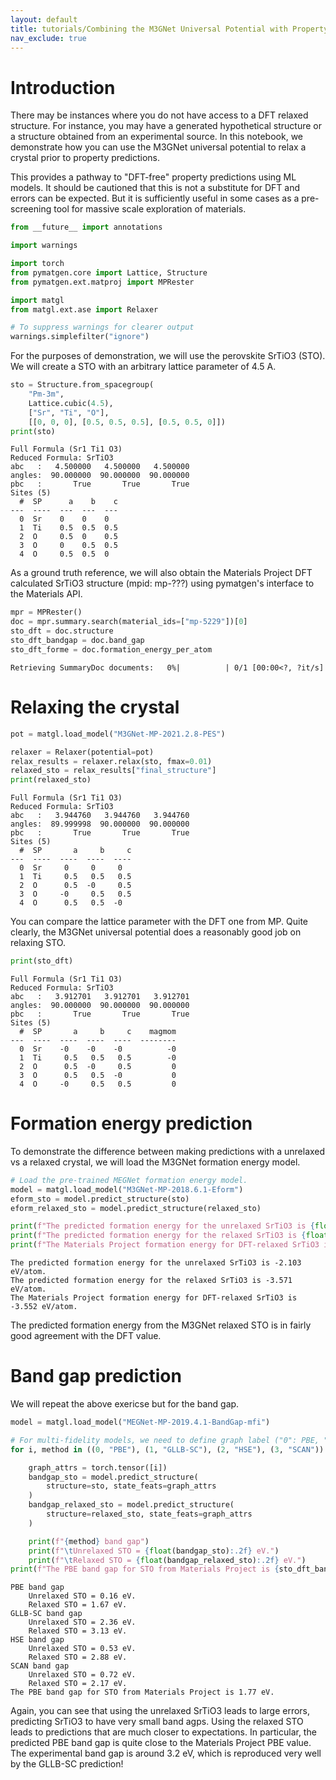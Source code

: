 ```yaml
---
layout: default
title: tutorials/Combining the M3GNet Universal Potential with Property Prediction Models.md
nav_exclude: true
---
```

# Introduction

There may be instances where you do not have access to a DFT relaxed structure. For instance, you may have a generated hypothetical structure or a structure obtained from an experimental source. In this notebook, we demonstrate how you can use the M3GNet universal potential to relax a crystal prior to property predictions. 

This provides a pathway to "DFT-free" property predictions using ML models. It should be cautioned that this is not a substitute for DFT and errors can be expected. But it is sufficiently useful in some cases as a pre-screening tool for massive scale exploration of materials.


```python
from __future__ import annotations

import warnings

import torch
from pymatgen.core import Lattice, Structure
from pymatgen.ext.matproj import MPRester

import matgl
from matgl.ext.ase import Relaxer

# To suppress warnings for clearer output
warnings.simplefilter("ignore")
```

For the purposes of demonstration, we will use the perovskite SrTiO3 (STO). We will create a STO with an arbitrary lattice parameter of 4.5 A. 


```python
sto = Structure.from_spacegroup(
    "Pm-3m",
    Lattice.cubic(4.5),
    ["Sr", "Ti", "O"],
    [[0, 0, 0], [0.5, 0.5, 0.5], [0.5, 0.5, 0]])
print(sto)
```

    Full Formula (Sr1 Ti1 O3)
    Reduced Formula: SrTiO3
    abc   :   4.500000   4.500000   4.500000
    angles:  90.000000  90.000000  90.000000
    pbc   :       True       True       True
    Sites (5)
      #  SP      a    b    c
    ---  ----  ---  ---  ---
      0  Sr    0    0    0
      1  Ti    0.5  0.5  0.5
      2  O     0.5  0    0.5
      3  O     0    0.5  0.5
      4  O     0.5  0.5  0


As a ground truth reference, we will also obtain the Materials Project DFT calculated SrTiO3 structure (mpid: mp-???) using pymatgen's interface to the Materials API.


```python
mpr = MPRester()
doc = mpr.summary.search(material_ids=["mp-5229"])[0]
sto_dft = doc.structure
sto_dft_bandgap = doc.band_gap
sto_dft_forme = doc.formation_energy_per_atom
```


    Retrieving SummaryDoc documents:   0%|          | 0/1 [00:00<?, ?it/s]


# Relaxing the crystal


```python
pot = matgl.load_model("M3GNet-MP-2021.2.8-PES")
```


```python
relaxer = Relaxer(potential=pot)
relax_results = relaxer.relax(sto, fmax=0.01)
relaxed_sto = relax_results["final_structure"]
print(relaxed_sto)
```

    Full Formula (Sr1 Ti1 O3)
    Reduced Formula: SrTiO3
    abc   :   3.944760   3.944760   3.944760
    angles:  89.999998  90.000000  90.000000
    pbc   :       True       True       True
    Sites (5)
      #  SP       a     b     c
    ---  ----  ----  ----  ----
      0  Sr     0     0     0
      1  Ti     0.5   0.5   0.5
      2  O      0.5  -0     0.5
      3  O     -0     0.5   0.5
      4  O      0.5   0.5  -0


You can compare the lattice parameter with the DFT one from MP. Quite clearly, the M3GNet universal potential does a reasonably good job on relaxing STO.


```python
print(sto_dft)
```

    Full Formula (Sr1 Ti1 O3)
    Reduced Formula: SrTiO3
    abc   :   3.912701   3.912701   3.912701
    angles:  90.000000  90.000000  90.000000
    pbc   :       True       True       True
    Sites (5)
      #  SP       a     b     c    magmom
    ---  ----  ----  ----  ----  --------
      0  Sr    -0    -0    -0          -0
      1  Ti     0.5   0.5   0.5        -0
      2  O      0.5  -0     0.5         0
      3  O      0.5   0.5  -0           0
      4  O     -0     0.5   0.5         0


# Formation energy prediction

To demonstrate the difference between making predictions with a unrelaxed vs a relaxed crystal, we will load the M3GNet formation energy model.


```python
# Load the pre-trained MEGNet formation energy model.
model = matgl.load_model("M3GNet-MP-2018.6.1-Eform")
eform_sto = model.predict_structure(sto)
eform_relaxed_sto = model.predict_structure(relaxed_sto)

print(f"The predicted formation energy for the unrelaxed SrTiO3 is {float(eform_sto):.3f} eV/atom.")
print(f"The predicted formation energy for the relaxed SrTiO3 is {float(eform_relaxed_sto):.3f} eV/atom.")
print(f"The Materials Project formation energy for DFT-relaxed SrTiO3 is {sto_dft_forme:.3f} eV/atom.")
```

    The predicted formation energy for the unrelaxed SrTiO3 is -2.103 eV/atom.
    The predicted formation energy for the relaxed SrTiO3 is -3.571 eV/atom.
    The Materials Project formation energy for DFT-relaxed SrTiO3 is -3.552 eV/atom.


The predicted formation energy from the M3GNet relaxed STO is in fairly good agreement with the DFT value.

# Band gap prediction

We will repeat the above exericse but for the band gap.


```python
model = matgl.load_model("MEGNet-MP-2019.4.1-BandGap-mfi")

# For multi-fidelity models, we need to define graph label ("0": PBE, "1": GLLB-SC, "2": HSE, "3": SCAN)
for i, method in ((0, "PBE"), (1, "GLLB-SC"), (2, "HSE"), (3, "SCAN")):

    graph_attrs = torch.tensor([i])
    bandgap_sto = model.predict_structure(
        structure=sto, state_feats=graph_attrs
    )
    bandgap_relaxed_sto = model.predict_structure(
        structure=relaxed_sto, state_feats=graph_attrs
    )

    print(f"{method} band gap")
    print(f"\tUnrelaxed STO = {float(bandgap_sto):.2f} eV.")
    print(f"\tRelaxed STO = {float(bandgap_relaxed_sto):.2f} eV.")
print(f"The PBE band gap for STO from Materials Project is {sto_dft_bandgap:.2f} eV.")
```

    PBE band gap
    	Unrelaxed STO = 0.16 eV.
    	Relaxed STO = 1.67 eV.
    GLLB-SC band gap
    	Unrelaxed STO = 2.36 eV.
    	Relaxed STO = 3.13 eV.
    HSE band gap
    	Unrelaxed STO = 0.53 eV.
    	Relaxed STO = 2.88 eV.
    SCAN band gap
    	Unrelaxed STO = 0.72 eV.
    	Relaxed STO = 2.17 eV.
    The PBE band gap for STO from Materials Project is 1.77 eV.


Again, you can see that using the unrelaxed SrTiO3 leads to large errors, predicting SrTiO3 to have very small band agps. Using the relaxed STO leads to predictions that are much closer to expectations. In particular, the predicted PBE band gap is quite close to the Materials Project PBE value. The experimental band gap is around 3.2 eV, which is reproduced very well by the GLLB-SC prediction!
